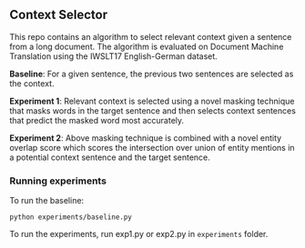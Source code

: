 ## Context Selector
This repo contains an algorithm to select relevant context given a sentence from a long document. The algorithm is evaluated on Document Machine Translation using the IWSLT17 English-German dataset.

**Baseline**: For a given sentence, the previous two sentences are selected as the context.

**Experiment 1**: Relevant context is selected using a novel masking technique that masks words in the target sentence and then selects context sentences that predict the masked word most accurately.

**Experiment 2**: Above masking technique is combined with a novel entity overlap score which scores the intersection over union of entity mentions in a potential context sentence and the target sentence.

### Running experiments
To run the baseline:

`python experiments/baseline.py`

To run the experiments, run exp1.py or exp2.py in `experiments` folder.
